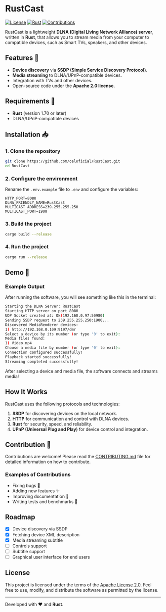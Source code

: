 # RustCast

[![License](https://img.shields.io/badge/license-Apache%202.0-blue)](https://www.apache.org/licenses/LICENSE-2.0)
[![Rust](https://img.shields.io/badge/Rust-2021-orange)](https://www.rust-lang.org/)
[![Contributions](https://img.shields.io/badge/contributions-welcome-brightgreen)](.github/CONTRIBUTING.md)

RustCast is a lightweight **DLNA (Digital Living Network Alliance) server**, written in **Rust**, that allows you to stream media from your computer to compatible devices, such as Smart TVs, speakers, and other devices.

## Features 🎥

- **Device discovery** via **SSDP (Simple Service Discovery Protocol)**.
- **Media streaming** to DLNA/UPnP-compatible devices.
- Integration with TVs and other devices.
- Open-source code under the **Apache 2.0 license**.

## Requirements 🔧

- **Rust** (version 1.70 or later)
- DLNA/UPnP-compatible devices

## Installation 📥

### 1. Clone the repository

```bash
git clone https://github.com/celoficial/RustCast.git
cd RustCast
```

### 2. Configure the environment

Rename the `.env.example` file to `.env` and configure the variables:

```env
HTTP_PORT=8080
DLNA_FRIENDLY_NAME=RustCast
MULTICAST_ADDRESS=239.255.255.250
MULTICAST_PORT=1900
```

### 3. Build the project

```bash
cargo build --release
```

### 4. Run the project

```bash
cargo run --release
```

## Demo 🚀

### Example Output

After running the software, you will see something like this in the terminal:

```bash
Starting the DLNA Server: RustCast
Starting HTTP server on port 8080
UDP Socket created at: Ok(192.168.0.97:50980)
Sending SSDP request to 239.255.255.250:1900...
Discovered MediaRenderer devices:
1) http://192.168.0.109:9197/dmr
Select a device by its number (or type '0' to exit):
Media files found:
1) Video.mp4
Choose a media file by number (or type '0' to exit):
Connection configured successfully!
Playback started successfully!
Streaming completed successfully!
```

After selecting a device and media file, the software connects and streams media!

## How It Works

RustCast uses the following protocols and technologies:

1. **SSDP** for discovering devices on the local network.
2. **HTTP** for communication and control with DLNA devices.
3. **Rust** for security, speed, and reliability.
4. **UPnP (Universal Plug and Play)** for device control and integration.

## Contribution 🤝

Contributions are welcome! Please read the [CONTRIBUTING.md](CONTRIBUTING.md) file for detailed information on how to contribute.

### Examples of Contributions

- Fixing bugs 🐛
- Adding new features ✨
- Improving documentation 📖
- Writing tests and benchmarks 🧪

## Roadmap

- [x] Device discovery via SSDP
- [x] Fetching device XML description
- [x] Media streaming subtitle
- [ ] Controls support
- [ ] Subtitle support
- [ ] Graphical user interface for end users

## License

This project is licensed under the terms of the [Apache License 2.0](https://www.apache.org/licenses/LICENSE-2.0). Feel free to use, modify, and distribute the software as permitted by the license.

---

Developed with ❤️ and **Rust**.
